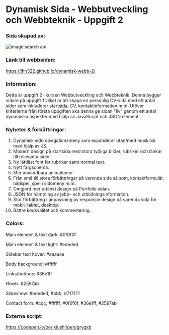 # Dynamisk Sida - Webbutveckling och Webbteknik - Uppgift 2

### Sida skapad av:

![image search api](https://i.imgur.com/RJTOgwf.png)

### Länk till webbsidan:

https://jhn322.github.io/dynamisk-webb-2/

### Information:

Detta är uppgift 2 i kursen Webbutveckling och Webbteknik. Denna bygger vidare på uppgift 1 vilket är att skapa en personlig CV-sida med ett antal sidor som inkluderar startsida, CV, kontaktinformation m.m. Utöver kriterierna från första uppgiften ska denna ge sidan "liv" genom ett antal dynamiska aspekter med hjälp av JavaScript och JSON element.

### Nyheter & förbättringar:

1. Dynamisk sido navigationsmeny som expanderar utan/med musklick med hjälp av JS.
2. Modern design på startsida med stora tydliga bilder, rubriker och länkar till relevanta sidor.
3. Ny lättläst font för rubriker samt normal text.
4. Nytt färgschema.
5. Mer användbara animationer.
6. Från små till stora förbättringar på varenda sida så som, kontaktformulär, bildspel, spel i sidomeny m.m.
7. Omgjord mer uttänkt design på Portfolio sidan.
8. JSON för hämtning av jobb- och utbildningsinformation.
9. Stor förbättring i anpassning av responsiv design på varenda sida för mobil, tablet, desktop.
10. Bättre kodkvalitét och kommentering.

### Colors:

Main element & text dark: #0f0f0f

Main element & text light: #ededed

Sidebar text hover: #aeaeae

Body background: #ffffff

Links/buttons: #36e1ff

Hover: #2597ab

Slideshow: #ededed, #bbb, #717171

Contact form: #ccc, #ffffff, #0f0f0f, #36e1ff, #2597ab

### Externa script:

https://codepen.io/berikiushi/pen/grygxb
